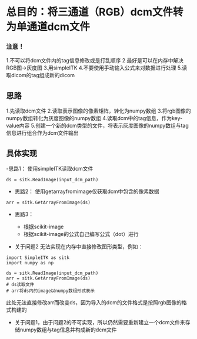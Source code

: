 
# 总目的：将三通道（RGB）dcm文件转为单通道dcm文件
### 注意！
1.不可以将dcm文件内的tag信息修改或是打乱顺序
2.最好是可以在内存中解决RGB图->灰度图
3.用simpleITK
4.不要使用手动输入公式来对数据进行处理
5.读取dicom的tag组成新的dicom

## 思路
1.先读取dcm文件
2.读取表示图像的像素矩阵，转化为numpy数组
3.将rgb图像的numpy数组转化为灰度图像的numpy数组
4.读取dcm中的tag信息，作为key-value内容
5.创建一个新的dcm类型的文件，将表示灰度图像的numpy数组与tag信息进行组合作为dcm文件输出


## 具体实现
-思路1：
使用simpleITK读取dcm文件
```
ds = sitk.ReadImage(input_dcm_path)
```
- 思路2：
使用getarrayfromimage仅获取dcm中包含的像素数据
```
arr = sitk.GetArrayFromImage(ds)
```
- 思路3：
	- 根据scikit-image
	- 根据scikit-image的公式自己编写公式（dot）进行







 - 关于问题2
无法实现在内存中直接修改图形类型，例如：
```
import SimpleITK as sitk
import numpy as np

ds = sitk.ReadImage(input_dcm_path)
arr = sitk.GetArrayFromImage(ds)
# ds读取文件
# arr将ds内的image以numpy数组形式表示
```
此处无法直接修改arr而改变ds，因为导入的dcm的文件格式是按照rgb图像的格式构建的
- 关于问题1，由于问题2的不可实现，所以仍然需要重新建立一个dcm文件来存储numpy数组与tag信息并构成新的dcm文件



<!--stackedit_data:
eyJoaXN0b3J5IjpbMTk4Njg1Mjc5Myw5MjAzMTAyNjYsLTQxOD
Y3MjU0MSwtNDY0ODk0Mjc5LDE0MTczNDg5NSwyMDcyNTAzNDk3
LC02NzU0NTc5ODgsLTE1NDgzODcyNiwyMDQwMjk3NjIyXX0=
-->